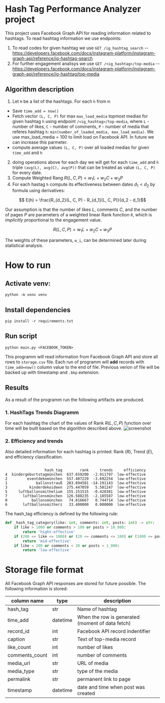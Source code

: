 # Hash Tag Performance Analyzer project
This project uses Facebook Graph API for reading information related to hashtags. To read hashtag information we use endpoints:
1. To read codes for given hashtag we use `GET /ig_hashtag_search` -- https://developers.facebook.com/docs/instagram-platform/instagram-graph-api/reference/ig-hashtag-search
1. For further engagement analisys we use `GET /<ig_hashtag>/top-media` -- https://developers.facebook.com/docs/instagram-platform/instagram-graph-api/reference/ig-hashtag/top-media

## Algorithm description

1. Let `H` be a list of the hashtags. For each `h` from `H`:
  - Save `time_add = now()`
  - Fetch vector `(L, C, P)` for max `max_load_media` topmost medias for given hashtag `h` using endpoint `/<ig_hashtag>/top-media`, where `L` - number of likes, `C` - number of comments, `P` - number of media that referes hashtag `h`: `min(number_of_loaded_media, max_load_media)`. We use max_load_media = 100 to limit load on Facebook API. In future we can increase this parmeter.
  - compute average values `(L, C, P)` over all loaded medias for given `time_add` and `h`
2. doing operations above for each day we will get for each `time_add` and `h` triple `(avg(L), avg(C), avg(P))` that can be treated as value `(L, C, P)` for every date.
3. Compute Weighted Rang $R(L, C, P) =  w_1 L + w_2  C + w_3  P$
4. For each hastag `h` compute its effectiveness between dates $d_1 < d_2$ by formula using derivatives:
```math
  E(h) = \frac{R_{d_2}(L, C, P) - R_{d_1}(L, C, P)}{d_2 - d_1}
```

Our assumption is that the number of likes $L$, comments $C$, and the number of pages $P$ are parameters of a weighted linear Rank function `R`, which is _implicitly_ proportional to the engagement value.

```math
R(L, C, P) = w_1 L + w_2  C + w_3  P
```

The weights of these parameters, `w_i`, can be determined later during statistical analysis.

# How to run
## Activate venv:

```python -m venv venv```
## Install dependencies
```pip install -r requirements.txt```

## Run script
```python main.py <FACEBOOK_TOKEN>```

This programm will read information from Facebook Graph API and store all rows to `storage.csv` file. Each run of programm will **add** records with `time_add=now()` column value to the end of file.
Previous verion of file will be backed up with timestamp and `.bkp` extension.

## Results
As a result of the programm run the following artifacts are produced. 
### 1. HashTags Trends Diagramm
For each hashtag the chart of the values of Rank $R(L, C, P)$ function over time will be built based on the algorithm described above. 
![screenshot](result.png)

### 2. Efficiency and trends

Also detailed information for each hashtag is printed: Rank ($R$), Trend ($E$), and efficiency classification. 
```

                  hash_tag        rank     trends     efficiency
4  kindergeburtstagmünchen  637.659200  -2.911797  low-effective
2         eventdekomünchen  557.407229  -3.692254  low-effective
1             ballonstrauß  283.894581 -14.191143  low-effective
3          kinderdekoideen  275.447059   5.501247  low-effective
5     luftballonsmithelium  155.151515  -0.420381  low-effective
7       luftballonsmünchen  126.588235  -2.185587  low-effective
0           ballonsmünchen   74.816667   0.744714  low-effective
6       luftballonsmitherz   33.400000   0.000000  low-effective
```

The hash_tag efficiency is defined by the following rule:
```python
def _hash_tag_category(like: int, comments: int, posts: int) -> str:
    if like > 1000 or comments > 100 or posts > 10_000:
        return 'hight-effective'
    if (200 <= like <= 1000) or (20 <= comments <= 100) or (1000 <= posts <= 10_000):
        return 'mid-effective'
    if like < 200 or comments < 20 or posts < 1_000:
        return 'low-effective'
```

# Storage file format
All Facebook Graph API responses are stored for future possible. The following information is stored:

|column name| type | description|
|--------|---|------|
|hash_tag|str|Name of hashtag|
|time_add|datetime|When the row is generated (moment of data fetch)|
|record_id|int| Facebook API record indentifier |
|caption| str | Text of top-media record |
|like_count| int | number of likes |
|comments_count| int | number of comments  |
|media_url|str | URL of media |
|media_type|str | type of the media |
|permalink| str | permanent link to page | 
|timestamp | datetime | date and time when post was created |


